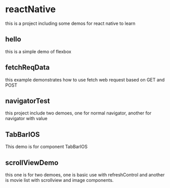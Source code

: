 reactNative
=======================
this is a project including some demos for react native to learn

hello
-----------------------
this is a simple demo of flexbox

fetchReqData
-----------------------
this example demonstrates  how to use fetch web request based on GET and POST

navigatorTest
-----------------------
this project include two demoes, one for normal navigator, another for navigator with value

TabBarIOS
-----------------------
This demo is for component TabBarIOS

scrollViewDemo
-----------------------
this one is for two demoes, one is basic use with refreshControl and another is movie  list with scrollview and image components. 